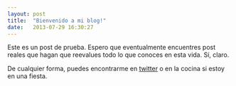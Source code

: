 ```yaml
---
layout: post
title:  "Bienvenido a mi blog!"
date:   2013-07-29 16:30:27
---
```


Este es un post de prueba. Espero que eventualmente encuentres post reales que hagan que reevalues todo lo que conoces en esta vida. Sí, claro.

De cualquier forma, puedes encontrarme en [twitter][twitter-jdz] o en la cocina si estoy en una fiesta.

[twitter-jdz]: http://twitter.com/jdzaratem
